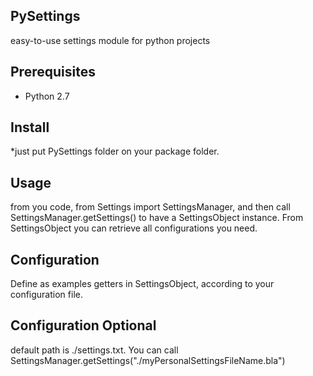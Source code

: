 ## PySettings
easy-to-use settings module for python projects

## Prerequisites
* Python 2.7

## Install
*just put PySettings folder on your package folder. 

## Usage
from you code, from Settings import SettingsManager, and then call SettingsManager.getSettings() to have a SettingsObject instance. 
From SettingsObject you can retrieve all configurations you need. 

## Configuration
Define as examples getters in SettingsObject, according to your configuration file. 
## Configuration Optional
default path is ./settings.txt. You can call SettingsManager.getSettings("./myPersonalSettingsFileName.bla")

